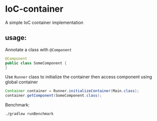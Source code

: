 # IoC-container
A simple IoC container implementation

## usage:
Annotate a class with `@Component`

```java
@Component
public class SomeComponent {
}
```

Use `Runner` class to initialize the container then access component using global container
```java
Container container = Runner.initializeContainer(Main.class);
container.getComponent(SomeComponent.class);
```

Benchmark:
```shell
./gradlew runBenchmark
```